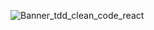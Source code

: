 ![Banner_tdd_clean_code_react](https://user-images.githubusercontent.com/5461553/88480122-795dfc00-cf2a-11ea-9d32-599b0c5058f9.png)